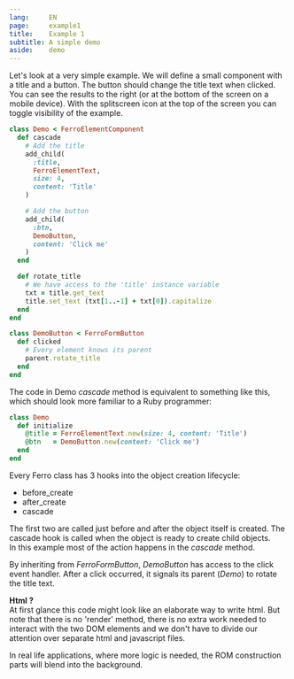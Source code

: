 ```yaml
---
lang:     EN
page:     example1
title:    Example 1
subtitle: A simple demo
aside:    demo
---
```


Let\'s look at a very simple example. We will define a small component
with a title and a button. The button should change the title text when clicked.  
You can see the results to the right (or at the bottom of the screen on a mobile device).
With the splitscreen icon at the top of the screen you can toggle visibility of the
example.

~~~ ruby
class Demo < FerroElementComponent
  def cascade
    # Add the title
    add_child(
      :title,
      FerroElementText,
      size: 4,
      content: 'Title'
    )

    # Add the button
    add_child(
      :btn,
      DemoButton,
      content: 'Click me'
    )
  end

  def rotate_title
    # We have access to the 'title' instance variable
    txt = title.get_text
    title.set_text (txt[1..-1] + txt[0]).capitalize
  end
end

class DemoButton < FerroFormButton
  def clicked
    # Every element knows its parent
    parent.rotate_title
  end
end
~~~

The code in Demo _cascade_ method is equivalent to something like this,
which should look more familiar to a Ruby programmer:

~~~ ruby
class Demo
  def initialize
    @title = FerroElementText.new(size: 4, content: 'Title')
    @btn   = DemoButton.new(content: 'Click me')
  end
end
~~~

Every Ferro class has 3 hooks into the object creation lifecycle:

- before_create
- after_create
- cascade

The first two are called just before and after the object itself
is created. The cascade hook is called when the object is ready
to create child objects.  
In this example most of the action happens in the _cascade_ method.

By inheriting from _FerroFormButton_, _DemoButton_ has access
to the click event handler. After a click occurred, it signals
its parent (_Demo_) to rotate the title text.

__Html ?__  
At first glance this code might look like an elaborate way to
write html. But note that there is no \'render\' method,
there is no extra work needed to interact with the two DOM elements
and we don\'t have to divide our attention over
separate html and javascript files.

In real life applications, where more logic is needed,
the ROM construction parts will blend into the background.